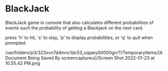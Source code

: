 # BlackJack
BlackJack game in console that also calculates different probabilities of events such the probability of getting a Blackjack on the next card.

press 'h' to hit, 's' to stay, 'p' to display probabilities, or 'q' to quit when prompted.

/var/folders/p3/323xvn7d4mnc1dc53_vqqwy00000gn/T/TemporaryItems/(A Document Being Saved By screencaptureui)/Screen Shot 2022-01-23 at 10.55.42 PM.png



